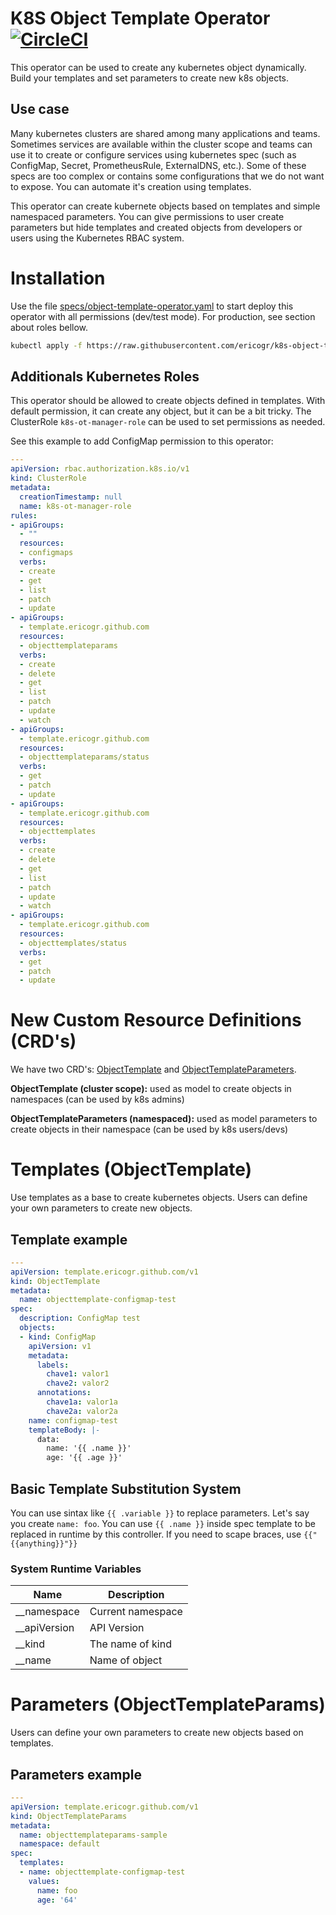 # K8S Object Template Operator [![CircleCI](https://circleci.com/gh/ericogr/k8s-object-template-operator.svg?style=svg)](https://circleci.com/gh/ericogr/k8s-object-template-operator)
This operator can be used to create any kubernetes object dynamically. Build your templates and set parameters to create new k8s objects.

## Use case
Many kubernetes clusters are shared among many applications and teams. Sometimes services are available within the cluster scope and teams can use it to create or configure services using kubernetes spec (such as ConfigMap, Secret, PrometheusRule, ExternalDNS, etc.). Some of these specs are too complex or contains some configurations that we do not want to expose. You can automate it's creation using templates.

This operator can create kubernete objects based on templates and simple namespaced parameters. You can give permissions to user create parameters but hide templates and created objects from developers or users using the Kubernetes RBAC system.

# Installation
Use the file [specs/object-template-operator.yaml](specs/object-template-operator.yaml) to start deploy this operator with all permissions (dev/test mode). For production, see section about roles bellow.

```sh
kubectl apply -f https://raw.githubusercontent.com/ericogr/k8s-object-template-operator/master/specs/object-template-operator.yaml
```

## Additionals Kubernetes Roles
This operator should be allowed to create objects defined in templates. With default permission, it can create any object, but it can be a bit tricky. The ClusterRole ```k8s-ot-manager-role``` can be used to set permissions as needed.

See this example to add ConfigMap permission to this operator:

```yaml
---
apiVersion: rbac.authorization.k8s.io/v1
kind: ClusterRole
metadata:
  creationTimestamp: null
  name: k8s-ot-manager-role
rules:
- apiGroups:
  - ""
  resources:
  - configmaps
  verbs:
  - create
  - get
  - list
  - patch
  - update
- apiGroups:
  - template.ericogr.github.com
  resources:
  - objecttemplateparams
  verbs:
  - create
  - delete
  - get
  - list
  - patch
  - update
  - watch
- apiGroups:
  - template.ericogr.github.com
  resources:
  - objecttemplateparams/status
  verbs:
  - get
  - patch
  - update
- apiGroups:
  - template.ericogr.github.com
  resources:
  - objecttemplates
  verbs:
  - create
  - delete
  - get
  - list
  - patch
  - update
  - watch
- apiGroups:
  - template.ericogr.github.com
  resources:
  - objecttemplates/status
  verbs:
  - get
  - patch
  - update
```
# New Custom Resource Definitions (CRD's)
We have two CRD's: [ObjectTemplate](config/crd/bases/template.ericogr.github.com_objecttemplates.yaml) and [ObjectTemplateParameters](config/crd/bases/template.ericogr.github.com_objecttemplateparams.yaml).

**ObjectTemplate (cluster scope):** used as model to create objects in namespaces (can be used by k8s admins)

**ObjectTemplateParameters (namespaced):** used as model parameters to create objects in their namespace (can be used by k8s users/devs)

# Templates (ObjectTemplate)
Use templates as a base to create kubernetes objects. Users can define your own parameters to create new objects.

## Template example

```yaml
---
apiVersion: template.ericogr.github.com/v1
kind: ObjectTemplate
metadata:
  name: objecttemplate-configmap-test
spec:
  description: ConfigMap test
  objects:
  - kind: ConfigMap
    apiVersion: v1
    metadata:
      labels:
        chave1: valor1
        chave2: valor2
      annotations:
        chave1a: valor1a
        chave2a: valor2a
    name: configmap-test
    templateBody: |-
      data:
        name: '{{ .name }}'
        age: '{{ .age }}'
```

## Basic Template Substitution System
You can use sintax like ```{{ .variable }}``` to replace parameters. Let's say you create ```name: foo```. You can use ```{{ .name }}``` inside spec template to be replaced in runtime by this controller. If you need to scape braces, use ```{{"{{anything}}"}}```

### System Runtime Variables

|Name         |Description       |
|-------------|------------------|
|__namespace  |Current namespace |
|__apiVersion |API Version       |
|__kind       |The name of kind  |
|__name       |Name of object    |

# Parameters (ObjectTemplateParams)
Users can define your own parameters to create new objects based on templates.

## Parameters example

```yaml
---
apiVersion: template.ericogr.github.com/v1
kind: ObjectTemplateParams
metadata:
  name: objecttemplateparams-sample
  namespace: default
spec:
  templates:
  - name: objecttemplate-configmap-test
    values:
      name: foo
      age: '64'
 ```